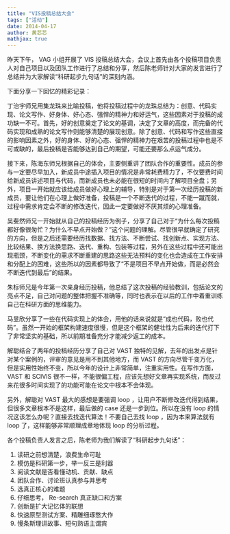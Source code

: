 ```yaml
---
title: "VIS投稿总结大会"
tags: ["活动"]
date: 2014-04-17
author: 黄芯芯
mathjax: true
---
```




昨天下午， VAG 小组开展了 VIS 投稿总结大会，会议上首先由各个投稿项目负责人对自己项目以及团队工作进行了总结和分享，然后陈老师针对大家的发言进行了总结并为大家解读“科研起步九句话”的深刻内涵。

下面分享一下回忆的精彩记录：

丁治宇师兄用集龙珠来比喻投稿，他将投稿过程中的龙珠总结为：创意、代码实现、论文写作、好身体、好心态、强悍的精神力和好运气，这些因素对于投稿的成功缺一不可。首先，好的创意奠定了论文的基调，决定了文章的高度，而完备的代码实现和成熟的论文写作则能够清楚的展现创意。除了创意、代码和写作这些直接的影响因素之外，好的身体、好的心态、强悍的精神力在艰苦的投稿过程中也是不可或缺的，最后投稿是否能够达到自己的期望，可能还要那么点运气成分。

接下来，陈海东师兄根据自己的体会，主要侧重讲了团队合作的重要性。成员的参与一定要尽早加入，新成员中途插入项目的情况是非常耗费精力了，不仅要费时间给新成员讲述项目与代码，而新成员也未必能在很短的时间内了解项目全盘；另外，项目一开始就应该给成员做好心理上的辅导，特别是对于第一次经历投稿的新成员，要让他们在心理上做好准备，投稿是一个不断迭代的过程，不能一蹴而就，过程中需求肯定会不断的修改迭代，因此一定要做好不厌其烦的心理准备。

吴斐然师兄一开始就从自己的投稿经历为例子，分享了自己对于“为什么每次投稿都好像很匆忙？为什么不早点开始做？”这个问题的理解。尽管很早就确定了研究的方向，但是之后还需要经历找数据、找方法、不断尝试、找创新点、实现方法、比较结果、换方法换思路、迭代、重构、包装等过程，另外在这些过程中还可能出现瓶颈，不断变化的需求不断重建的思路这些无法预料的变化也会造成在工作安排和分配上的困难，这些所以的因素都导致了“不是项目不早点开始做，而是必然会不断迭代到最后”的结果。

朱标师兄是今年第一次亲身经历投稿，他总结了这次投稿的经验教训，包括论文的亮点不足，自己对问题的整体把握不准确等，同时也表示在以后的工作中着重训练自己在科研方面的思维能力。

马昱欣分享了一些在代码实现上的体会，用他的话来说就是“成也代码，败也代码”。虽然一开始的框架构建速度很慢，但是这个框架的健壮性为后来的迭代打下了非常坚实的基础，所以前期准备充分才能减少返工的成本。

解聪结合了两年的投稿经历分享了自己对 VAST 独特的见解，去年的出发点是针对某个案例的，评审的意见是用不到其他地方，而 VAST 的方向尽管千变万化，但是实用性始终不变，所以今年的设计上非常简单，注重实用性。在写作方面， VAST 和 SCIVIS 很不一样，不能很偏工程，应该先想好文章再实现系统，而反过来花很多时间实现了的功能可能在论文中根本不会体现。

另外，解聪对 VAST 最大的感想是要强调 loop ，让用户不断修改迭代得到结果，但很多文章根本不是这样，最后做的 case 还是一步到位。所以在没有 loop 的情况这该怎么办呢？直接去找迭代算法！不要自己去找 loop ，因为本来算法就有 loop 了，这样能够非常顺理成章地体现 loop 的分析过程。

各个投稿负责人发言之后，陈老师为我们解读了“科研起步九句话”：

1. 读研之前想清楚，浪费生命可耻
2. 模仿是科研第一步，举一反三是利器
3. 阅读文献是否看懂动机、贡献、缺点
4. 团队合作、讨论班认真参与并思考
5. 选真正核心的难题
6. 仔细思考， Re-search 真正缺口和方案
7. 创新是扩大记忆体的联想
8. 快速原型测试方案、精雕细琢憋大作
9. 慢条斯理讲故事、短句熟语主谓宾